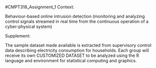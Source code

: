 #CMPT318_Assignment_1
Context:

Behaviour-based online intrusion detection (monitoring and analyzing control signals streamed in real time from the continuous operation of a cyber-physical system)

Supplement:

The sample dataset made available is extracted from supervisory control data describing electricity consumption for households.
Each group will receive its own CUSTOMIZED DATASET to be analyzed using the R language and environment for statistical computing and graphics.

